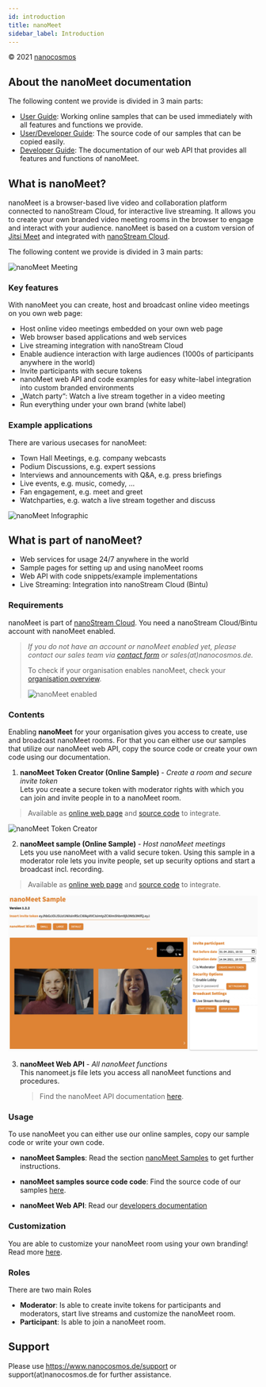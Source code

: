 ```yaml
---
id: introduction
title: nanoMeet
sidebar_label: Introduction
---
```


&copy; 2021 <a href="https://info.nanocosmos.de/" target="_blank">nanocosmos</a>

## About the nanoMeet documentation

The following content we provide is divided in 3 main parts:

- [User Guide](samples): Working online samples that can be used immediately with all features and functions we provide.
- [User/Developer Guide](source-code): The source code of our samples that can be copied easily.
- [Developer Guide](api): The documentation of our web API that provides all features and functions of nanoMeet.

## What is nanoMeet?

nanoMeet is a browser-based live video and collaboration platform connected to nanoStream Cloud, for interactive live streaming.
It allows you to create your own branded video meeting rooms in the browser to engage and interact with your audience. 
nanoMeet is based on a custom version of [Jitsi Meet](https://github.com/jitsi/jitsi-meet) and integrated with [nanoStream Cloud](https://info.nanocosmos.de).

The following content we provide is divided in 3 main parts:

![nanoMeet Meeting](assets/nanomeet-ui.jpg)

### Key features

With nanoMeet you can create, host and broadcast online video meetings on you own web page:

- Host online video meetings embedded on your own web page
- Web browser based applications and web services
- Live streaming integration with nanoStream Cloud
- Enable audience interaction with large audiences (1000s of participants anywhere in the world)
- Invite participants with secure tokens
- nanoMeet web API and code examples for easy white-label integration into custom branded environments
- „Watch party“: Watch a live stream together in a video meeting
- Run everything under your own brand (white label)


### Example applications

There are various usecases for nanoMeet:

- Town Hall Meetings, e.g. company webcasts
- Podium Discussions, e.g. expert sessions
- Interviews and announcements with Q&A, e.g. press briefings
- Live events, e.g. music, comedy, …
- Fan engagement, e.g. meet and greet
- Watchparties, e.g. watch a live stream together and discuss

![nanoMeet Infographic](assets/nanomeet-infografik.jpg)

## What is part of nanoMeet?

- Web services for usage 24/7 anywhere in the world
- Sample pages for setting up and using nanoMeet rooms
- Web API with code snippets/example implementations
- Live Streaming: Integration into nanoStream Cloud (Bintu)


### Requirements

nanoMeet is part of [nanoStream Cloud](https://bintu-cloud-frontend.nanocosmos.de). 
You need a nanoStream Cloud/Bintu account with nanoMeet enabled.

> *If you do not have an account or nanoMeet enabled yet, please contact our sales team via [contact form](https://www.nanocosmos.de/contact) or sales(at)nanocosmos.de.*
>
> To check if your organisation enables nanoMeet, check your [organisation overview](https://bintu-cloud-frontend.nanocosmos.de/organisation).
>
>  ![nanoMeet enabled](assets/enable-nanomeet.jpg)



### Contents 

Enabling **nanoMeet** for your organisation gives you access to create, use and broadcast nanoMeet rooms. 
For that you can either use our samples that utilize our nanoMeet web API, copy the source code or create your own code using our documentation.


1. **nanoMeet Token Creator (Online Sample)** - *Create a room and secure invite token* <br/>
   Lets you create a secure token with moderator rights with which you can join and invite people in to a nanoMeet room.
   
> Available as [online web page](https://nanomeet.pages.nanocosmos.de/nanomeet-frontend/nanomeet-helper.html?bintu.apikey=YOUR-API-KEY&nanomeet.room=YOUR-ROOM-NAME) and [source code](source-code#nanomeet-token-creator-source-code) to integrate.

![nanoMeet Token Creator](assets/nanomeet-helper.jpg)

2. **nanoMeet sample (Online Sample)** - *Host nanoMeet meetings* <br/>
   Lets you use nanoMeet with a valid secure token. Using this sample in a moderator role lets you invite people, set up security options and start a broadcast incl. recording.
> Available as [online web page](https://nanomeet.pages.nanocosmos.de/nanomeet-frontend/nanomeet-sample.html?token=YOUR-INVITE-TOKEN) and [source code](source-code#nanomeet-sample-source-code) to integrate.

![nanoMeet Meeting](assets/nanomeet-meeting.jpg)

3. **nanoMeet Web API** - *All nanoMeet functions* <br/>
This nanomeet.js file lets you access all nanoMeet functions and procedures.

   > Find the nanoMeet API documentation [here](api).


### Usage

To use nanoMeet you can either use our online samples, copy our sample code or write your own code.


- **nanoMeet Samples**:
Read the section [nanoMeet Samples](samples) to get further instructions.

- **nanoMeet samples source code code**:
Find the source code of our samples [here](source-code).

- **nanoMeet Web API**:
Read our [developers documentation](api) 


### Customization

You are able to customize your nanoMeet room using your own branding! Read more [here](#nanomeetinitconfig--promisesuccesserror).


### Roles

There are two main Roles

- **Moderator**: Is able to create invite tokens for participants and moderators, start live streams and customize the nanoMeet room.
- **Participant**: Is able to join a nanoMeet room.

## Support

Please use https://www.nanocosmos.de/support or support(at)nanocosmos.de for further assistance.



